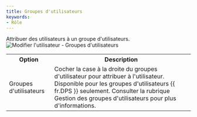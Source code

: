 ```yaml
---
title: Groupes d'utilisateurs
keywords:
- Rôle
---
```

Attribuer des utilisateurs à un groupe d'utilisateurs.  
![Modifier l'utilisateur - Groupes d'utilisateurs](https://webdevolutions.azureedge.net/docs/fr/server/ServerOp7007.png) 

<table>
	<tr>
		<th>
Option 
		</th>
		<th>
Description 
		</th>
	</tr>
	<tr>
		<td>
Groupes d'utilisateurs 
		</td>
		<td>
Cocher la case à la droite du groupes d'utilisateur pour attribuer à l'utilisateur. Disponible pour les groupes d'utilisateurs {{ fr.DPS }} seulement. Consulter la rubrique Gestion des groupes d'utilisateurs pour plus d'informations. 
		</td>
	</tr>
</table>


